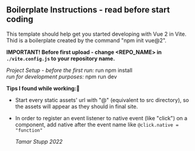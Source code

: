## Boilerplate Instructions - read before start coding
This template should help get you started developing with Vue 2 in Vite.  
Thid is a boilerplate created by the command "npm init vue@2".

**IMPORTANT! Before first upload - change <REPO_NAME> in `./vite.config.js` to your repository name.**  

*Project Setup - before the first run:* run npm install  
*run for development purposes:* npm run dev

**Tips I found while working:🤩**
- Start every static assets' url with "@" (equivalent to src directory), so the assets will appear as they should in final site.  
- In order to register an event listener to native event (like "click") on a component, add native after the event name like `@click.native = "function"`  
     
       
   *Tamar Stupp 2022*
